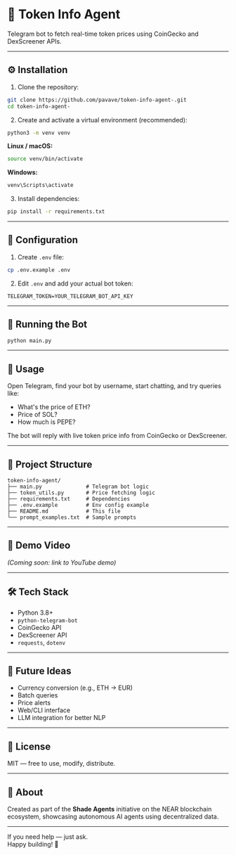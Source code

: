 # 🤖 Token Info Agent

Telegram bot to fetch real-time token prices using CoinGecko and DexScreener APIs.

---

## ⚙️ Installation

1. Clone the repository:

```bash
git clone https://github.com/pavave/token-info-agent-.git
cd token-info-agent-
```

2. Create and activate a virtual environment (recommended):

```bash
python3 -m venv venv
```

**Linux / macOS:**

```bash
source venv/bin/activate
```

**Windows:**

```powershell
venv\Scripts\activate
```

3. Install dependencies:

```bash
pip install -r requirements.txt
```

---

## 🔐 Configuration

1. Create `.env` file:

```bash
cp .env.example .env
```

2. Edit `.env` and add your actual bot token:

```env
TELEGRAM_TOKEN=YOUR_TELEGRAM_BOT_API_KEY
```

---

## 🚀 Running the Bot

```bash
python main.py
```

---

## 💬 Usage

Open Telegram, find your bot by username, start chatting, and try queries like:

- What's the price of ETH?
- Price of SOL?
- How much is PEPE?

The bot will reply with live token price info from CoinGecko or DexScreener.

---

## 📁 Project Structure

```
token-info-agent/
├── main.py              # Telegram bot logic
├── token_utils.py       # Price fetching logic
├── requirements.txt     # Dependencies
├── .env.example         # Env config example
├── README.md            # This file
└── prompt_examples.txt  # Sample prompts
```

---

## 🎥 Demo Video

_(Coming soon: link to YouTube demo)_

---

## 🛠 Tech Stack

- Python 3.8+
- `python-telegram-bot`
- CoinGecko API
- DexScreener API
- `requests`, `dotenv`

---

## 🧠 Future Ideas

- Currency conversion (e.g., ETH → EUR)
- Batch queries
- Price alerts
- Web/CLI interface
- LLM integration for better NLP

---

## 📜 License

MIT — free to use, modify, distribute.

---

## 🤝 About

Created as part of the **Shade Agents** initiative on the NEAR blockchain ecosystem, showcasing autonomous AI agents using decentralized data.

---

If you need help — just ask.  
Happy building! 🚀
